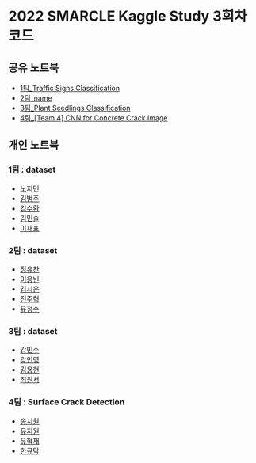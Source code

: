 # 2022 SMARCLE Kaggle Study 3회차 코드


## 공유 노트북
- [1팀_Traffic Signs Classification](https://www.kaggle.com/code/emilyjiminroh/cnn-traffic-signs-classification-collabo-ver)
- [2팀_name]()
- [3팀_Plant Seedlings Classification](https://www.kaggle.com/code/inyeongkang/simple-cnn-keras-for-beginners)
- [4팀_[Team 4] CNN for Concrete Crack Image](https://www.kaggle.com/code/formeforu/team-4-cnn-for-concrete-crack-image?scriptVersionId=95750095)

## 개인 노트북

### 1팀 : dataset
- [노지민](https://www.kaggle.com/code/emilyjiminroh/cnn-traffic-signs-classification-with-explanation)
- [김범주]()
- [김수환]()
- [김민솔]()
- [이재표](https://www.kaggle.com/code/jaepyo99/smarcle-traffic-signs-classification-with-cnn)

### 2팀 : dataset
- [정유찬]()
- [이용빈]()
- [김지은]()
- [전주혁]()
- [유정수]()     
        
### 3팀 : dataset
- [강민수]()
- [강인영](https://www.kaggle.com/code/inyeongkang/simple-cnn-keras-for-beginners)
- [김용현]()
- [최원서]()

### 4팀 : Surface Crack Detection
- [송지원](https://www.kaggle.com/code/song3song/smc-detection-of-surface-crack-feat-cnn)
- [유지원](https://www.kaggle.com/jiyajiwon/surface-crack-detection-using-cnn)
- [유혁재](https://www.kaggle.com/dbgurwo/surface-crack-detection-cnn)
- [한규탁](https://www.kaggle.com/code/formeforu/smarcle-w3-concrete-crack-image)


